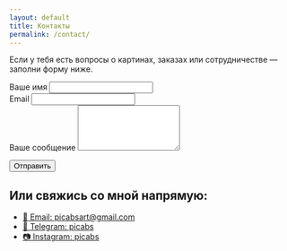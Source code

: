 ```yaml
---
layout: default
title: Контакты
permalink: /contact/
---
```


<p>Если у тебя есть вопросы о картинах, заказах или сотрудничестве — заполни форму ниже.</p>

<form action="https://formspree.io/f/xdkzwwdv"  method="POST">
  <div class="form-group">
    <label for="name">Ваше имя</label>
    <input type="text" id="name" name="name" required>
  </div>

  <div class="form-group">
    <label for="_replyto">Email</label>
    <input type="email" id="_replyto" name="_replyto" required>
  </div>

  <div class="form-group">
    <label for="message">Ваше сообщение</button>
    <textarea id="message" name="message" rows="5" required></textarea>
  </div>

  <button type="submit" class="btn-submit">Отправить</button>
</form>

<h2>Или свяжись со мной напрямую:</h2>
<ul class="contact-links">
  <li><a href="mailto:picabsart@gmail.com">📧 Email: picabsart@gmail.com</li>
  <li><a href="https://t.me/picabs"  target="_blank">💬 Telegram: picabs</a></li>
  <li><a href="https://www.instagram.com/picabs/"  target="_blank">📷 Instagram: picabs</a></li>
</ul>
